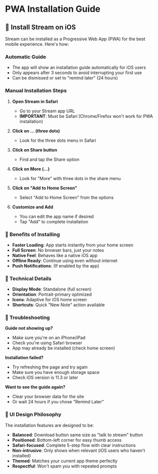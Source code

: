 # PWA Installation Guide

## 📱 Install Stream on iOS

Stream can be installed as a Progressive Web App (PWA) for the best mobile experience. Here's how:

### Automatic Guide
- The app will show an installation guide automatically for iOS users
- Only appears after 3 seconds to avoid interrupting your first use
- Can be dismissed or set to "remind later" (24 hours)

### Manual Installation Steps

1. **Open Stream in Safari**
   - Go to your Stream app URL
   - **IMPORTANT**: Must be Safari (Chrome/Firefox won't work for PWA installation)

2. **Click on ... (three dots)**
   - Look for the three dots menu in Safari

3. **Click on Share button**
   - Find and tap the Share option

4. **Click on More (...)**
   - Look for "More" with three dots in the share menu

5. **Click on "Add to Home Screen"**
   - Select "Add to Home Screen" from the options

6. **Customize and Add**
   - You can edit the app name if desired
   - Tap "Add" to complete installation

### 🎉 Benefits of Installing

- **Faster Loading**: App starts instantly from your home screen
- **Full Screen**: No browser bars, just your notes
- **Native Feel**: Behaves like a native iOS app
- **Offline Ready**: Continue using even without internet
- **Push Notifications**: (If enabled by the app)

### 🔧 Technical Details

- **Display Mode**: Standalone (full screen)
- **Orientation**: Portrait-primary optimized
- **Icons**: Adaptive for iOS home screen
- **Shortcuts**: Quick "New Note" action available

### 🚨 Troubleshooting

**Guide not showing up?**
- Make sure you're on an iPhone/iPad
- Check you're using Safari browser
- App may already be installed (check home screen)

**Installation failed?**
- Try refreshing the page and try again
- Make sure you have enough storage space
- Check iOS version is 11.3 or later

**Want to see the guide again?**
- Clear your browser data for the site
- Or wait 24 hours if you chose "Remind Later"

### 🎨 UI Design Philosophy

The installation features are designed to be:
- **Balanced**: Download button same size as "talk to stream" button
- **Positioned**: Bottom-left corner for easy thumb access
- **Safari-focused**: Complete 5-step flow with clear instructions
- **Non-intrusive**: Only shows when relevant (iOS users who haven't installed)
- **Themed**: Matches your current app theme perfectly
- **Respectful**: Won't spam you with repeated prompts